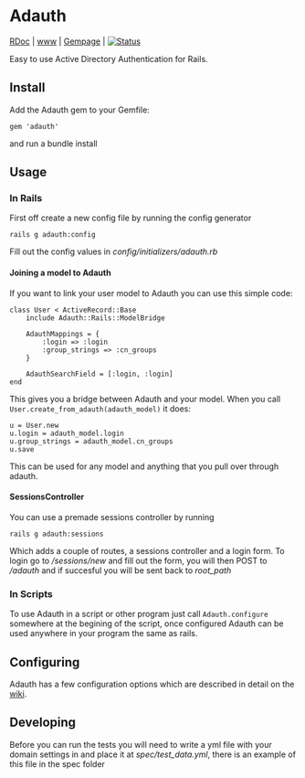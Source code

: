 # Adauth
[RDoc](http://rubydoc.info/github/Arcath/Adauth/master/frames) | [www](http://adauth.arcath.net) | [Gempage](http://rubygems.org/gems/adauth) | [![Status](https://secure.travis-ci.org/Arcath/Adauth.png?branch=master)](http://travis-ci.org/Arcath/Adauth)

Easy to use Active Directory Authentication for Rails.

## Install

Add the Adauth gem to your Gemfile:

    gem 'adauth'

and run a bundle install

## Usage

### In Rails

First off create a new config file by running the config generator

    rails g adauth:config

Fill out the config values in _config/initializers/adauth.rb_

#### Joining a model to Adauth

If you want to link your user model to Adauth you can use this simple code:

    class User < ActiveRecord::Base
		include Adauth::Rails::ModelBridge
		
		AdauthMappings = {
			:login => :login
			:group_strings => :cn_groups
		}
		
		AdauthSearchField = [:login, :login]
	end
	
This gives you a bridge between Adauth and your model. When you call `User.create_from_adauth(adauth_model)` it does:

    u = User.new
    u.login = adauth_model.login
	u.group_strings = adauth_model.cn_groups
	u.save
	
This can be used for any model and anything that you pull over through adauth.

#### SessionsController

You can use a premade sessions controller by running

    rails g adauth:sessions
	
Which adds a couple of routes, a sessions controller and a login form. To login go to _/sessions/new_ and fill out the form, you will then POST to _/adauth_ and if succesful you will be sent back to _root_path_

### In Scripts

To use Adauth in a script or other program just call `Adauth.configure` somewhere at the begining of the script, once configured Adauth can be used anywhere in your program the same as rails.

## Configuring

Adauth has a few configuration options which are described in detail on the [wiki](https://github.com/Arcath/Adauth/wiki/Configuring).

## Developing

Before you can run the tests you will need to write a yml file with your domain settings in and place it at _spec/test_data.yml_, there is an example of this file in the spec folder